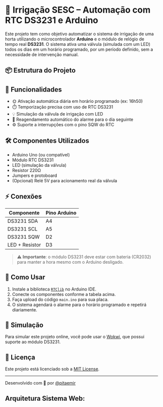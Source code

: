 # 🌱 Irrigação SESC – Automação com RTC DS3231 e Arduino

Este projeto tem como objetivo automatizar o sistema de irrigação de uma horta utilizando o microcontrolador **Arduino** e o módulo de relógio de tempo real **DS3231**. O sistema ativa uma válvula (simulada com um LED) todos os dias em um horário programado, por um período definido, sem a necessidade de intervenção manual.

## 📦 Estrutura do Projeto


## 🧠 Funcionalidades

- 🌞 Ativação automática diária em horário programado (ex: 16h50)
- ⏱️ Temporização precisa com uso de RTC DS3231
- 💡 Simulação da válvula de irrigação com LED
- 🔁 Reagendamento automático do alarme para o dia seguinte
- ⚙️ Suporte a interrupções com o pino SQW do RTC

## 🛠️ Componentes Utilizados

- Arduino Uno (ou compatível)
- Módulo RTC DS3231
- LED (simulação da válvula)
- Resistor 220Ω
- Jumpers e protoboard
- (Opcional) Relé 5V para acionamento real da válvula

## ⚡ Conexões

| Componente     | Pino Arduino |
|----------------|--------------|
| DS3231 SDA     | A4           |
| DS3231 SCL     | A5           |
| DS3231 SQW     | D2           |
| LED + Resistor | D3           |

> ⚠️ **Importante**: o módulo DS3231 deve estar com bateria (CR2032) para manter a hora mesmo com o Arduino desligado.

## 🚀 Como Usar

1. Instale a biblioteca [`RTClib`](https://github.com/adafruit/RTClib) no Arduino IDE.
2. Conecte os componentes conforme a tabela acima.
3. Faça upload do código `main.ino` para sua placa.
4. O sistema agendará o alarme para o horário programado e repetirá diariamente.

## 🧪 Simulação

Para simular este projeto online, você pode usar o [Wokwi](https://wokwi.com/), que possui suporte ao módulo DS3231.

## 📝 Licença

Este projeto está licenciado sob a [MIT License](LICENSE).

---

Desenvolvido com 💚 por [@pitaemir](https://github.com/pitaemir)

## Arquitetura Sistema Web:

